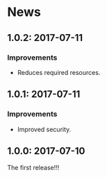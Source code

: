 # News

## 1.0.2: 2017-07-11

### Improvements

  * Reduces required resources.

## 1.0.1: 2017-07-11

### Improvements

  * Improved security.

## 1.0.0: 2017-07-10

The first release!!!
